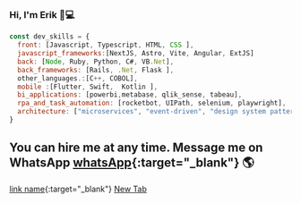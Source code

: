 ### Hi, I'm Erik 👋💻
```javascript
const dev_skills = {
  front: [Javascript, Typescript, HTML, CSS ],
  javascript_frameworks:[NextJS, Astro, Vite, Angular, ExtJS]
  back: [Node, Ruby, Python, C#, VB.Net],
  back_frameworks: [Rails, .Net, Flask ],
  other_languages.:[C++, COBOL],
  mobile :[Flutter, Swift,  Kotlin ],
  bi_applications: [powerbi,metabase, qlik_sense, tabeau],
  rpa_and_task_automation: [rocketbot, UIPath, selenium, playwright],
  architecture: ["microservices", "event-driven", "design system pattern", "AI", Web3.0],
}


```
## You can hire me at any time. Message me on WhatsApp  [whatsApp](https://wa.me/5215565816104){:target="_blank"}   🌎


[link name](url_link){:target="_blank"}
<a href="example.com" target="_blank">New Tab</a>
